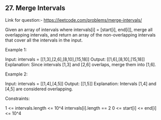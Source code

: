 ## 27. Merge Intervals

Link for question:- https://leetcode.com/problems/merge-intervals/

Given an array of intervals where intervals[i] = [start[i], end[i]], merge all overlapping intervals, and return an array of the non-overlapping intervals that cover all the intervals in the input.

Example 1:

Input: intervals = [[1,3],[2,6],[8,10],[15,18]]
Output: [[1,6],[8,10],[15,18]]
Explanation: Since intervals [1,3] and [2,6] overlaps, merge them into [1,6].

Example 2:

Input: intervals = [[1,4],[4,5]]
Output: [[1,5]]
Explanation: Intervals [1,4] and [4,5] are considered overlapping.


Constraints:

1 <= intervals.length <= 10^4
intervals[i].length == 2
0 <= start[i] <= end[i] <= 10^4


